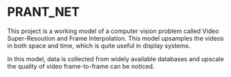 # PRANT_NET

This project is a working model of a computer vision problem called Video Super-Resoution and Frame Interpolation. This model upsamples the videos in both space and time, which is quite useful in display systems. 

In this model, data is collected from widely available databases and upscale the quality of video frame-to-frame can be noticed.
